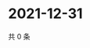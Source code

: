 # 2021-12-31

共 0 条

<!-- BEGIN WEIBO -->
<!-- 最后更新时间 Fri Dec 31 2021 15:00:39 GMT+0800 (China Standard Time) -->

<!-- END WEIBO -->
